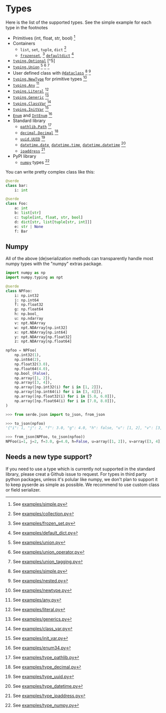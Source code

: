 # Types

Here is the list of the supported types. See the simple example for each type in the footnotes

* Primitives (int, float, str, bool) [^1]
* Containers
    * `list`, `set`, `tuple`, `dict` [^2]
    * [`frozenset`](https://docs.python.org/3/library/stdtypes.html#frozenset), [^3] [`defaultdict`](https://docs.python.org/3/library/collections.html#collections.defaultdict) [^4]
* [`typing.Optional`](https://docs.python.org/3/library/typing.html#typing.Optional) [^5]
* [`typing.Union`](https://docs.python.org/3/library/typing.html#typing.Union) [^6] [^7] [^8]
* User defined class with [`@dataclass`](https://docs.python.org/3/library/dataclasses.html) [^9] [^10]
* [`typing.NewType`](https://docs.python.org/3/library/typing.html#newtype) for primitive types [^11]
* [`typing.Any`](https://docs.python.org/3/library/typing.html#the-any-type) [^12]
* [`typing.Literal`](https://docs.python.org/3/library/typing.html#typing.Literal) [^13]
* [`typing.Generic`](https://docs.python.org/3/library/typing.html#user-defined-generic-types) [^14]
* [`typing.ClassVar`](https://docs.python.org/3/library/typing.html#typing.ClassVar) [^15]
* [`typing.InitVar`](https://docs.python.org/3/library/dataclasses.html#init-only-variables) [^16]
* [`Enum`](https://docs.python.org/3/library/enum.html#enum.Enum) and [`IntEnum`](https://docs.python.org/3/library/enum.html#enum.IntEnum) [^17]
* Standard library
    * [`pathlib.Path`](https://docs.python.org/3/library/pathlib.html) [^18]
    * [`decimal.Decimal`](https://docs.python.org/3/library/decimal.html) [^19]
    * [`uuid.UUID`](https://docs.python.org/3/library/uuid.html) [^20]
    * [`datetime.date`](https://docs.python.org/3/library/datetime.html#date-objects), [`datetime.time`](https://docs.python.org/3/library/datetime.html#time-objects), [`datetime.datetime`](https://docs.python.org/3/library/datetime.html#datetime-objects) [^21]
    * [`ipaddress`](https://docs.python.org/3/library/ipaddress.html) [^22]
* PyPI library
    * [`numpy`](https://github.com/numpy/numpy) types [^23]

You can write pretty complex class like this:
```python
@serde
class bar:
    i: int

@serde
class Foo:
    a: int
    b: list[str]
    c: tuple[int, float, str, bool]
    d: dict[str, list[tuple[str, int]]]
    e: str | None
    f: Bar
```

## Numpy

All of the above (de)serialization methods can transparently handle most numpy types with the "numpy" extras package.

```python
import numpy as np
import numpy.typing as npt

@serde
class NPFoo:
    i: np.int32
    j: np.int64
    f: np.float32
    g: np.float64
    h: np.bool_
    u: np.ndarray
    v: npt.NDArray
    w: npt.NDArray[np.int32]
    x: npt.NDArray[np.int64]
    y: npt.NDArray[np.float32]
    z: npt.NDArray[np.float64]

npfoo = NPFoo(
    np.int32(1),
    np.int64(2),
    np.float32(3.0),
    np.float64(4.0),
    np.bool_(False),
    np.array([1, 2]),
    np.array([3, 4]),
    np.array([np.int32(i) for i in [1, 2]]),
    np.array([np.int64(i) for i in [3, 4]]),
    np.array([np.float32(i) for i in [5.0, 6.0]]),
    np.array([np.float64(i) for i in [7.0, 8.0]]),
)
```

```python
>>> from serde.json import to_json, from_json

>>> to_json(npfoo)
'{"i": 1, "j": 2, "f": 3.0, "g": 4.0, "h": false, "u": [1, 2], "v": [3, 4], "w": [1, 2], "x": [3, 4], "y": [5.0, 6.0], "z": [7.0, 8.0]}'

>>> from_json(NPFoo, to_json(npfoo))
NPFoo(i=1, j=2, f=3.0, g=4.0, h=False, u=array([1, 2]), v=array([3, 4]), w=array([1, 2], dtype=int32), x=array([3, 4]), y=array([5., 6.], dtype=float32), z=array([7., 8.]))
```

## Needs a new type support?

If you need to use a type which is currently not supported in the standard library, please creat a Github issue to request. For types in third party python packages, unless it's polular like numpy, we don't plan to support it to keep pyserde as simple as possible. We recommend to use custom class or field serializer.

[^1]: See [examples/simple.py](https://github.com/yukinarit/pyserde/blob/main/examples/simple.py)

[^2]: See [examples/collection.py](https://github.com/yukinarit/pyserde/blob/main/examples/collection.py)

[^3]: See [examples/frozen_set.py](https://github.com/yukinarit/pyserde/blob/main/examples/frozen_set.py)

[^4]: See [examples/default_dict.py](https://github.com/yukinarit/pyserde/blob/main/examples/default_dict.py)

[^6]: See [examples/union.py](https://github.com/yukinarit/pyserde/blob/main/examples/union.py)

[^7]: See [examples/union_operator.py](https://github.com/yukinarit/pyserde/blob/main/examples/union_operator.py)

[^8]: See [examples/union_tagging.py](https://github.com/yukinarit/pyserde/blob/main/examples/union_tagging.py)

[^9]: See [examples/simple.py](https://github.com/yukinarit/pyserde/blob/main/examples/simple.py)

[^10]: See [examples/nested.py](https://github.com/yukinarit/pyserde/blob/main/examples/nested.py)

[^11]: See [examples/newtype.py](https://github.com/yukinarit/pyserde/blob/main/examples/newtype.py)

[^12]: See [examples/any.py](https://github.com/yukinarit/pyserde/blob/main/examples/any.py)

[^13]: See [examples/literal.py](https://github.com/yukinarit/pyserde/blob/main/examples/literal.py)

[^14]: See [examples/generics.py](https://github.com/yukinarit/pyserde/blob/main/examples/generics.py)

[^15]: See [examples/class_var.py](https://github.com/yukinarit/pyserde/blob/main/examples/class_var.py)

[^16]: See [examples/init_var.py](https://github.com/yukinarit/pyserde/blob/main/examples/init_var.py)

[^17]: See [examples/enum34.py](https://github.com/yukinarit/pyserde/blob/main/examples/enum34.py)

[^18]: See [examples/type_pathlib.py](https://github.com/yukinarit/pyserde/blob/main/examples/type_pathlib.py)

[^19]: See [examples/type_decimal.py](https://github.com/yukinarit/pyserde/blob/main/examples/type_decimal.py)

[^20]: See [examples/type_uuid.py](https://github.com/yukinarit/pyserde/blob/main/examples/type_uuid.py)

[^21]: See [examples/type_datetime.py](https://github.com/yukinarit/pyserde/blob/main/examples/type_datetime.py)

[^22]: See [examples/type_ipaddress.py](https://github.com/yukinarit/pyserde/blob/main/examples/type_ipaddress.py)

[^23]: See [examples/type_numpy.py](https://github.com/yukinarit/pyserde/blob/main/examples/type_numpy.py)
